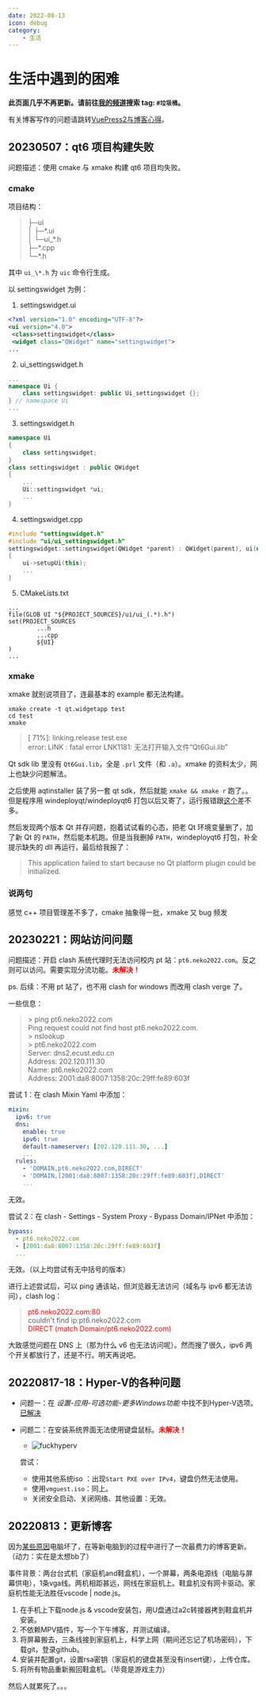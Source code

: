 ```yaml
---
date: 2022-08-13
icon: debug
category:
    - 生活
---
```

# 生活中遇到的困难
**此页面几乎不再更新。请前往[我的频道](https://t.me/withabsolutex)搜索 tag: `#垃圾桶`。**

有关博客写作的问题请跳转[VuePress2与博客心得](./withvuepress2.md)。
## 20230507：qt6 项目构建失败
问题描述：使用 cmake 与 xmake 构建 qt6 项目均失败。
### cmake
项目结构：

> ├─ui<br/>
> │  ├─\*.ui<br/>
> │  └─ui_\*.h<br/>
> ├─\*.cpp<br/>
> └─\*.h

其中 `ui_\*.h` 为 `uic` 命令行生成。

以 settingswidget 为例：
1. settingswidget.ui
```xml
<?xml version="1.0" encoding="UTF-8"?>
<ui version="4.0">
 <class>settingswidget</class>
 <widget class="QWidget" name="settingswidget">
...
```
2. ui_settingswidget.h
```cpp
...
namespace Ui {
    class settingswidget: public Ui_settingswidget {};
} // namespace Ui
...
```
3. settingswidget.h
```cpp
namespace Ui
{
    class settingswidget;
}
class settingswidget : public QWidget
{
    ...
    Ui::settingswidget *ui;
    ...
}
```
4. settingswidget.cpp
```cpp
#include "settingswidget.h"
#include "ui/ui_settingswidget.h"
settingswidget::settingswidget(QWidget *parent) : QWidget(parent), ui(new Ui::settingswidget)
{                                                                      // ^...不允许使用不完整的类型C/C++(70): namespace Ui
    ui->setupUi(this);                                                 // invalid use of incomplete type 'class Ui::...'
    ...
}
```
5. CMakeLists.txt
```
...
file(GLOB UI "${PROJECT_SOURCES}/ui/ui_(.*).h")
set(PROJECT_SOURCES
        ...h
        ...cpp
        ${UI}
)
...
```
### xmake
xmake 就别说项目了，连最基本的 example 都无法构建。
```shell
xmake create -t qt.widgetapp test
cd test
xmake
```
> [ 71%]: linking.release test.exe<br/>
> error: LINK : fatal error LNK1181: 无法打开输入文件“Qt6Gui.lib”

Qt sdk lib 里没有 `Qt6Gui.lib`，全是 `.prl` 文件（和 `.a`）。xmake 的资料太少，网上也缺少问题解法。

之后使用 aqtinstaller 装了另一套 qt sdk，然后就能 `xmake && xmake r` 跑了。。但是程序用 windeployqt/windeployqt6 打包以后又寄了，运行报错跟[这个](https://stackoverflow.com/questions/57631383/qimageqeaaqeav0z-could-not-be-located-in-dll)差不多。

然后发现两个版本 Qt 并存问题，抱着试试看的心态，把老 Qt 环境变量删了，加了新 Qt 的 `PATH`，然后能本机跑。但是当我删掉 `PATH`，windeployqt6 打包，补全提示缺失的 dll 再运行，最后给我报了：
> This application failed to start because no Qt platform plugin could be initialized.
### 说两句
感觉 c++ 项目管理差不多了，cmake 抽象得一批，xmake 又 bug 频发
## 20230221：网站访问问题
问题描述：开启 clash 系统代理时无法访问校内 pt 站：`pt6.neko2022.com`。反之则可以访问。需要实现分流功能。<text style="color:red;font-weight:bold">未解决！</text>

ps. 后续：不用 pt 站了，也不用 clash for windows 而改用 clash verge 了。

一些信息：
> \> ping pt6.neko2022.com<br/>
> Ping request could not find host pt6.neko2022.com.<br/>
> \> nslookup<br/>
> \> pt6.neko2022.com<br/>
> Server:  dns2.ecust.edu.cn<br/>
> Address:  202.120.111.30<br/>
> Name:    pt6.neko2022.com<br/>
> Address:  2001:da8:8007:1358:20c:29ff:fe89:603f

尝试 1：在 clash Mixin Yaml 中添加：
```yaml
mixin:
  ipv6: true
  dns:
    enable: true
    ipv6: true
    default-nameserver: [202.120.111.30, ...]
    ...
  rules:
    - 'DOMAIN,pt6.neko2022.com,DIRECT'
    - 'DOMAIN,[2001:da8:8007:1358:20c:29ff:fe89:603f],DIRECT'
    ...
```
无效。

尝试 2：在 clash - Settings - System Proxy - Bypass Domain/IPNet 中添加：
```yaml
bypass:
  - pt6.neko2022.com
  - [2001:da8:8007:1358:20c:29ff:fe89:603f]
  ...
```
无效。（以上均尝试有无中括号的版本）

进行上述尝试后，可以 ping 通该站，但浏览器无法访问（域名与 ipv6 都无法访问），clash log：
> <text style="color:red;">pt6.neko2022.com:80</text><br/>
> couldn't find ip:pt6.neko2022.com<br/>
> <text style="color:red;">DIRECT (match Domain/pt6.neko2022.com)</text>

大致感觉问题在 DNS 上（那为什么 v6 也无法访问呢）。然而搜了很久，ipv6 两个开关都放行了，还是不行。明天再说吧。
## 20220817-18：Hyper-V的各种问题
* 问题一：在 *设置-应用-可选功能-更多Windows功能* 中找不到Hyper-V选项。<text style="color:blue;">[已解决](../articles/computer_setting.md)</text>
* 问题二：在安装系统界面无法使用键盘鼠标。<text style="color:red;font-weight:bold">未解决！</text>

    * ![fuckhyperv](https://cdn.staticaly.com/gh/lxl66566/lxl66566.github.io/images/gossip/difficulties/fuckhyperv.png)

    尝试：
    * 使用其他系统iso ：出现`Start PXE over IPv4`，键盘仍然无法使用。
    * 使用`vmguest.iso`：同上。
    * 关闭安全启动、关闭网络、其他设置：无效。
## 20220813：更新博客
因为[某些原因](../hide/memories.md#大学-大一后暑假)电脑坏了，在等新电脑到的过程中进行了一次最费力的博客更新。（动力：实在是太想bb了）

事件背景：两台台式机（家庭机and鞋盒机），一个屏幕，两条电源线（电脑与屏幕供电），1条vga线。两机相距甚远，网线在家庭机上。鞋盒机没有网卡驱动。家庭机性能无法胜任vscode | node.js。

1. 在手机上下载node.js & vscode安装包，用U盘通过a2c转接器拷到鞋盒机并安装。
2. 不依赖MPV插件，写一个下午博客，并测试编译。
3. 将屏幕搬去，三条线接到家庭机上，科学上网（期间还忘记了机场密码），下载git，登录github。
4. 安装并配置git，设置rsa密钥（家庭机的键盘甚至没有insert键），上传仓库。
5. 将所有物品重新搬回鞋盒机。（毕竟是游戏主力）

然后人就累死了。。。